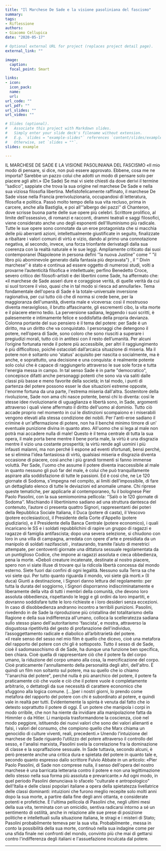 ```yaml
---
title: "Il Marchese De Sade e la visione pasoliniana del fascismo"
summary:
tags:
- Riflessione
authors:
- Giacomo Cellupica
date: "2020-05-17"

# Optional external URL for project (replaces project detail page).
external_link: ""

image:
  caption:
  focal_point: Smart

links:
- icon:
  icon_pack:
  name:
  url:
url_code: ""
url_pdf: ""
url_slides: ""
url_video: ""

# Slides (optional).
#   Associate this project with Markdown slides.
#   Simply enter your slide deck's filename without extension.
#   E.g. `slides = "example-slides"` references `content/slides/example-slides.md`.
#   Otherwise, set `slides = ""`.
slides: example

---
```


IL MARCHESE DE SADE E LA VISIONE PASOLINIANA DEL FASCISMO
«Il mio modo di pensare, si dice, non può essere approvato. Ebbene, cosa me ne importa? Sarebbe un pazzo colui che adotti un modo di pensare solo per piacere agli altri.»  (De Sade)
Se mai vi siete chiesti da dove derivi il termine ‘’sadico’’, sappiate che trova la sua origine nel marchese De Sade e nella sua viziosa filosofia libertina. Mefistofelicamente raffinato, il marchese De Sade visse nella Francia prerivoluzionaria, occupandosi di letteratura, filosofia e politica. Passò molto tempo della sua vita recluso, prima in carcere, anche alla Bastiglia, e poi all’’’albergo dei pazzi’’ di Chanteron, dove scrisse buona parte delle sue opere più celebri. Scrittore prolifico, al limite dell'ossessivo, di romanzi e racconti, drammi teatrali e saggi filosofici, viene considerato anche uno degli esponenti dell'Illuminismo più radicale. Tutte le sue opere sono connotate da un eroe protagonista che si macchia delle più aberranti azioni, intellettualmente giustificate in seguito, finalizzate a ribaltare i valori comuni di virtù e vizio, dando al primo una connotazione negativa, al secondo, invece, una forza trionfante derivatagli dalla sua coerenza con la realtà naturale e le sue leggi.  Ampliamente criticato  dai suoi contemporanei (Napoleone in persona definì ‘’la nuova Justine’’ come ‘’ "il libro più abominevole generato dalla fantasia più depravata") , il ‘’ Divin marchese’’ è stato e continua ad essere oggetto di numerosi studi, volti a provarne l’autenticità filsofica e intellettuale; perfino Benedetto Croce, severo critico dei filosofi-artisti e dei libertini come Sade, ha affermato che: «il marchese de Sade asserì dure e coraggiose verità, di quelle verità da cui si suol torcere il viso, quasi che in tal modo si riesca ad annullarle». Tema fondamentale dell'opera di Sade è la totale-universale inversione ragionativa, per cui tutto ciò che di norma si crede bene, per la maggioranza dell'umanità,  diventa male e viceversa: così il mostruoso diventa meraviglioso, il brutto affascinante, gli escrementi cibo, la vita morte e il piacere eterno tedio. La perversione sadiana, leggendo i suoi scritti, è palesemente e  intimamente felice e soddisfatta della propria devianza. Colonna portante del suo pensiero è il tema del potere: per Sade è un diritto, ma un diritto che va conquistato. I personaggi che detengono il potere, nell’opera di Sade, sono coloro che sono riusciti a superare i pregiudizi morali, tutto ciò in antitesi con il resto dell’umanità. Per alcuni l’origine fortunata rende il potere più accessibile, per altri il raggiungimento è più difficoltoso, poiché ostacolati dall’arcaica situazione di miseria. Ma il potere non è soltanto uno 'status' acquisito per nascita o socialmente, ma è anche, e soprattutto, una decisione e una conquista: è realmente potente solo colui che è capace di raggiungerlo attraverso le sue sole forze e tutta l'energia messa in campo. In tal senso Sade è in parte "democratico", concepisce difatti anche personaggi potenti che sono via via saliti dalle classi più basse e meno favorite della società; in tal modo, i punti di partenza del potere possono esser le due situazioni estreme opposte, l'enorme fortuna da una parte, l'estrema miseria dall'altra. Sostenitore della rivoluzione, Sade non ama chi nasce potente, bensì chi lo diventa: così le stesse idee rivoluzionarie di uguaglianza e libertà  sono, in Sade, argomenti attraverso i quali viene affermato il diritto dell'uomo al dominio. Tutto ciò accade proprio nel momento in cui le distinzioni scompaiono e i miserabili vengono elevati alla stessa condizione dei nobili. Per l'anti-eroe sadiano il crimine è un'affermazione di potere, non ha il benché minimo timore di un’ eventuale punizione divina in quanto ateo. All'uomo che si lega al male non potrà mai accadere nulla di male! Questo è il tema centrale di tutta la sua opera, il male porta bene mentre il bene porta male, la virtù è una disgrazia mentre il vizio una costante prosperità; la virtù rende agli uomini i più infausti malanni, ma non perché li espone ad eventi sfortunati, bensì perché, se si elimina l'idea fantasiosa di virtù, qualsiasi miseria e disgrazia diventa occasione di piacere, così anche i più grandi tormenti si fanno immense voluttà. Per Sade, l'uomo che assume il potere diventa inaccessibile al male in quanto nessuno gli può far del male, è colui che può tranquillamente aspirare alla soddisfazione di tutte le passioni. Ed è così che, ne Le 120 giornate di Sodoma, s'impegna nel compito, ai limiti dell'impossibile, di fare un dettagliato elenco di tutte le deviazioni ed anomalie umane.
Chi riprese queste tematiche, per applicarle al contemporaneo, fu il bolognese Pier Paolo Pasolini, con la sua semiomonima pellicola: ‘’Salò o le 120 giornate di Sodoma’’. Mischiando il libertinismo sadiano ad una struttura dantesca del contenuto, l’autore ci presenta quattro Signori, rappresentanti dei poteri della Repubblica Sociale Italiana, il Duca (potere di casta), il Vescovo (potere ecclesiastico), il Presidente della Corte d'Appello (potere giudiziario), e il Presidente della Banca Centrale (potere economico), i quali incaricano le SS e i soldati repubblichini di rapire un gruppo di ragazzi e ragazze di famiglia antifascista; dopo una severa selezione, si chiudono con loro in una villa di campagna, arredata con opere d'arte e presidiata da un manipolo di soldati nazifascisti , instaurando, tramite l’aiuto di meretrici attempate, per centoventi giornate una dittatura sessuale regolamentata da un puntiglioso Codice, che impone ai ragazzi assoluta e cieca obbedienza, pena la morte.
 «Deboli creature incatenate, destinate al nostro piacere, spero non vi siate illuse di trovare qui la ridicola libertà concessa dal mondo esterno. Siete fuori dai confini di ogni legalità. Nessuno sulla Terra sa che voi siete qui. Per tutto quanto riguarda il mondo, voi siete già morti.»  (Il duca)
Giunti a destinazione, i Signori danno lettura del regolamento: per tutta la durata del soggiorno, i Signori disporranno indiscriminatamente e liberamente della vita di tutti i membri della comunità, che devono loro assoluta obbedienza, rispettando le leggi e gli ordini da loro impartiti, e dovranno soddisfare tutte le loro richieste e i loro desideri senza eccezioni. In caso di disobbedienza andranno incontro a terribili punizioni.  Pasolini, rivedendo in de Sade la riproduzione più cristallina del totalitarismo della Ragione e della sua indifferenza all'umano, colloca la scelleratezza sadiana sullo stesso piano dell'autoritarismo 'fascista',  e mostra, attraverso la disgustosa ripetitività del gesto di profanazione dell'individuo, l’assoggettamento radicale e diabolico all’arbitrarietà del potere.  
«il reale senso del sesso nel mio film è quello che dicevo, cioè una metafora del rapporto del potere con chi gli è sottoposto. Tutto il sesso di de Sade, cioè il sadomasochismo di de Sade, ha dunque una funzione ben specifica, ben chiara. Cioè quella di rappresentare ciò che il potere fa del corpo umano, la riduzione del corpo umano alla cosa, la mercificazione del corpo. Cioè praticamente l'annullamento della personalità degli altri, dell'altro. È quindi un film non soltanto sul potere, ma su quello che io chiamo "l'anarchia del potere", perché nulla è più anarchico del potere, il potere fa praticamente ciò che vuole e ciò che il potere vuole è completamente arbitrario, o dettatogli da sue necessità di carattere economico che sfuggono alla logica comune. [...]per i nostri giorni, lo prendo come metafora del rapporto del potere con chi è subordinato al potere, e quindi vale in realtà per tutti. Evidentemente la spinta è venuta dal fatto che io detesto soprattutto il potere di oggi. È un potere che manipola i corpi in modo orribile, che non ha niente da invidiare alla manipolazione fatta da Himmler o da Hitler. Li manipola trasformandone la coscienza, cioè nel modo peggiore, istituendo dei nuovi valori che sono dei valori alienanti e falsi, i valori del consumo, che compiono quello che Marx chiama un genocidio di culture viventi, reali, precedenti.»
Unendo l'intuizione del marchese de Sade riguardo l’utilizzo del potere attraverso il controllo del sesso, e l'analisi marxista, Pasolini svela la correlazione fra la dominazione di classe e la sopraffazione sessuale. In Sade tuttavia, secondo alcuni, è però presente anche una critica dura e spietata del potere in quanto tale e, secondo quanto espresso dallo scrittore Fulvio Abbate in un articolo: «Pier Paolo Pasolini, di Sade non comprese nulla, il senso dell'opera del nostro marchese è una barricata letteraria contro il potere e non una legittimazione dello stesso nella sua forma più assoluta e prevaricante.» Ad ogni modo, in quel periodo Pasolini denunciava lo sfacelo "culturale e antropologico" dell'Italia e delle classi popolari italiane a opera della spietatezza livellatrice delle classi dominanti: intuizioni che furono meglio recepite solo molti anni dopo la sua morte, a partire dalla fine degli anni ottanta, e considerate potenti e profetiche. È l'ultima pellicola di Pasolini che, negli ultimi mesi della sua vita, terminata con un omicidio, sentiva radicarsi intorno a sé un sentimento di ostilità, anche in relazione alle sue prese di posizione politiche e intellettuali sulla situazione italiana, le stragi e i misteri di Stato; Pasolini probabilmente temeva per la sua vita. Probabilmente , messa in conto la possibilità della sua morte, continuò nella sua indagine come per una sfida finale nei confronti del mondo, convinto più che mai di gettarsi contro l'indifferenza degli italiani e l'assuefazione inculcata dal potere.

---

